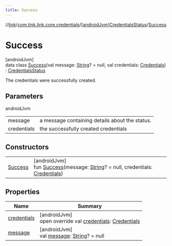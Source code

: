 ```yaml
---
title: Success
---
```

//[link](../../../../index.html)/[com.tink.link.core.credentials](../../index.html)/[[androidJvm]CredentialsStatus](../index.html)/[Success](index.html)



# Success



[androidJvm]\
data class [Success](index.html)(val message: [String](https://kotlinlang.org/api/latest/jvm/stdlib/kotlin/-string/index.html)? = null, val credentials: [Credentials](../../../com.tink.model.credentials/[android-jvm]-credentials/index.html)) : [CredentialsStatus](../index.html)

The credentials were successfully created.



## Parameters


androidJvm

| | |
|---|---|
| message | a message containing details about the status. |
| credentials | the successfully created credentials |



## Constructors


| | |
|---|---|
| [Success](-success.html) | [androidJvm]<br>fun [Success](-success.html)(message: [String](https://kotlinlang.org/api/latest/jvm/stdlib/kotlin/-string/index.html)? = null, credentials: [Credentials](../../../com.tink.model.credentials/[android-jvm]-credentials/index.html)) |


## Properties


| Name | Summary |
|---|---|
| [credentials](credentials.html) | [androidJvm]<br>open override val [credentials](credentials.html): [Credentials](../../../com.tink.model.credentials/[android-jvm]-credentials/index.html) |
| [message](message.html) | [androidJvm]<br>val [message](message.html): [String](https://kotlinlang.org/api/latest/jvm/stdlib/kotlin/-string/index.html)? = null |

